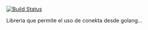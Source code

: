 [![Build Status](https://www.travis-ci.org/sait/tddexample.svg?branch=master)](https://www.travis-ci.org/sait/tddexample)

Libreria que permite el uso de conekta desde golang...
